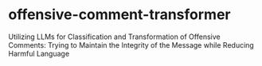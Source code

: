 # offensive-comment-transformer
Utilizing LLMs for Classification and Transformation of Offensive Comments: Trying to Maintain the Integrity of the Message while Reducing Harmful Language
